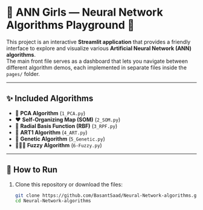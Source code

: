 # 🫧 ANN Girls — Neural Network Algorithms Playground 🫧

This project is an interactive **Streamlit application** that provides a friendly interface to explore and visualize various **Artificial Neural Network (ANN) algorithms**.  
The main front file serves as a dashboard that lets you navigate between different algorithm demos, each implemented in separate files inside the `pages/` folder.

---

## ✨ Included Algorithms
- 🩵 **PCA Algorithm** (`1_PCA.py`)  
- ♥️ **Self-Organizing Map (SOM)** (`2_SOM.py`)  
- 💖 **Radial Basis Function (RBF)** (`3_RPF.py`)  
- 🩶 **ART1 Algorithm** (`4_ART.py`)  
- 🌸 **Genetic Algorithm** (`5_Genetic.py`)  
- 👩‍🎓✨ **Fuzzy Algorithm** (`6-Fuzzy.py`)
   
---

## 🚀 How to Run

1. Clone this repository or download the files:
   ```bash
   git clone https://github.com/BasantSaad/Neural-Network-algorithms.git
   cd Neural-Network-algorithms

